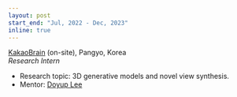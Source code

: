 ```yaml
---
layout: post
start_end: "Jul, 2022 - Dec, 2023"
inline: true
---
```


[KakaoBrain](https://www.kakaobrain.com/) (on-site), Pangyo, Korea \
*Research Intern*
- Research topic: 3D generative models and novel view synthesis.
- Mentor: [Doyup Lee](https://github.com/LeeDoYup)
